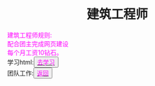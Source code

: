 <html>
	<head>
		<title>banzhuan</title>
		<style type="text/css">
		<!--
			.purple{color:#FF00FF}
		-->
      		</style>
	</head>
	<body>
		<h1><center>建筑工程师</center></h1>
    <div>
      <span class="purple">
        建筑工程师规则:<br>
        配合团主完成网页建设<br>
        每个月工资10钻石。<br>
      </span>
    </div>
	</body>
	<div>学习html:<button title="hello"><a href="https://www.w3school.com.cn/html/index.asp"><span class="purple">去学习</span></a></button></div>
	<div>团队工作:<button title="back"><a href="https://zhouningyuan1234.github.io/tuanduigongzuo/"><span class="purple">返回</span></a></button></div>
</html>

